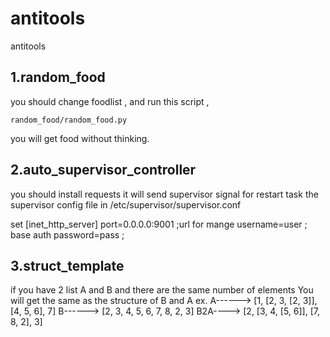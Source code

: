 # antitools

antitools

1.random_food 
------------------------------------------------------
you should change foodlist , and run this script ,

    random_food/random_food.py
you  will get food without thinking.

2.auto_supervisor_controller
------------------------------------------------------
you should install requests 
it will send supervisor signal for restart task
the supervisor config file in 
    /etc/supervisor/supervisor.conf

set
    [inet_http_server]
	port=0.0.0.0:9001  ;url for mange
	username=user      ; base auth
	password=pass      ;

3.struct_template
-------------------------------------------------------
if you have 2 list A and B
and there are the same number of elements
You will get the same as the structure of B and A
ex.
    A------> [1, [2, 3, [2, 3]], [4, 5, 6], 7]
    B------> [2, 3, 4, 5, 6, 7, 8, 2, 3]
    B2A----> [2, [3, 4, [5, 6]], [7, 8, 2], 3]

